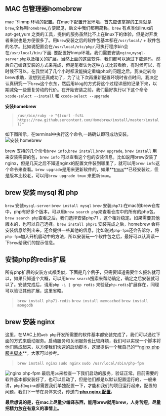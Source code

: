 ## MAC 包管理器homebrew
mac 下lnmp 环境的配置。在mac下配置开发环境，首先应该掌握的工具就是`brew`,全称叫`homebrew`,方便起见，后文中我们都用简称。`brew` 有点类似linux的apt-get,yum 之类的工具，提供的服务虽然比不上在linux下的体验，但是对开发者来说也是方便很多了。用`brew`安装之后的软件包基本都在`/usr/local/` + 软件包的名字。比如说配置会在`/usr/local/etc/php/`,可执行程序bin会在`/usr/local/bin/`下面. 要配置好lnmp环境，我们需要安装`nginx`,`mysql-server`,`php`以及相关的扩展。当然上面的这些软件，我们都可以通过下载源码，然后自己编译安装的方式来完成，但是笔者认为这种方式比较看脸，有时候可以，有时候不可以，在我尝试了几个小时都没能搞定重编php的问题之后，我决定转向brew求助，没想到还真成功了，为了让下次再重新配置环境时省点时间，我决定认真研究一下`brew`这个东东，然后用blog的方式将这个过程详细的记录下来，以期减免一些重复劳动的代价。在开始安装之前，我们最好执行以下这个命令`xcode-select --install` 和 `xcode-select --upgrade`

**安装homebrew**

> `/usr/bin/ruby -e "$(curl -fsSL https://raw.githubusercontent.com/Homebrew/install/master/install)"`

如下图所示，在terminal中执行这个命令,一路确认即可成功安装。
![安装 homebrew](https://omssgfgqf.qnssl.com/images/2017/11/08/15101204044424.png)

brew 支持的几个命令`brew info`,`brew install`,`brew upgrade`, `brew install` 用来安装需要的包，`brew info` 可以查看这个包的安装信息，比如说用brew安装了nginx，但是几天之后不知道nginx的配置文件装到哪里了，就可以用`brew info`这个命令来查看。`brew upgrade`是用来更新软件的，如果**[tmux](https://blog.nofile.cc/2017/07/06/tmux-%E5%85%A5%E9%97%A8/)**已经安装过，但是版本比较老，可以用`brew upgrade tmux` 来更新`tmux`。

## brew 安装 mysql 和 php
`brew` 安装`mysql-server`:`brew install mysql`
`brew` 安装`php71`:在mac的brew仓库中，php有好多个版本，可以用`brew search php`来查看仓库中的所有的php包。`brew search php`查看之后，我们选择安装php71 ，这个相对稳定。如果需要其他版本的，也可以自己选择。`brew install php71` 安装完成之后，homebrew 会将安装信息给列出来，还会提供一些其他的信息，比如说对`php-fpm`还会告诉你，将`php-fpm`加入开机启动中的方法，所以安装玩一个软件包之后，最好可以认真读一下`brew`给我们的提示信息。

## 安装php的redis扩展
所有php扩展的安装方式都类似，下面是几个例子，只需要知道需要什么报名就可以，如果只知道个大概，可以用`brew search`搜索来帮助确定，确定之后安装就可以了。安装完成后，请用`php -i | grep redis` 来验证`php-redis`扩展存在，同理可以验证其他扩展，这里省略。
> `brew install php71-redis`
> `brew install memcached`
> `brew install mongodb`

## brew 安装 nginx 
这里，在MAC上的`web php`开发所需要的软件基本都安装完成了，我们可以通过下面的方式来启动服务。启动服务和关闭服务也比较麻烦，我们可以实现一个脚本将他们集成起来，以方便我们快速的启动脚本，这里提供一个我自己的**[nginx php 服务脚本](https://blog.nofile.cc)**，大家可以参考。
> `brew install nginx`
> `sudo nginx`
> `sudo /usr/local/sbin/php-fpm`

![nginx php-fpm](https://omssgfgqf.qnssl.com/images/2017/11/08/15101223517163.png)
最后用`ps`来检查一下我们启动的服务，验证正常。目前需要的软件基本都安装好了，也可以启动了，但是他们都是以默认配置运行的，一般来讲，`php`和`nginx`都需要我们单独配置一下，才能和我们的项目运行起来，配置的问题，我们下一节在具体来说，传送门:**[php nginx 配置](https://blog.nofile.cc)**。

**最后想说的是，在mac上尽量少编译东西，能用brew就用brew，人身苦短，尽量把精力放在有意义的事情上。**
